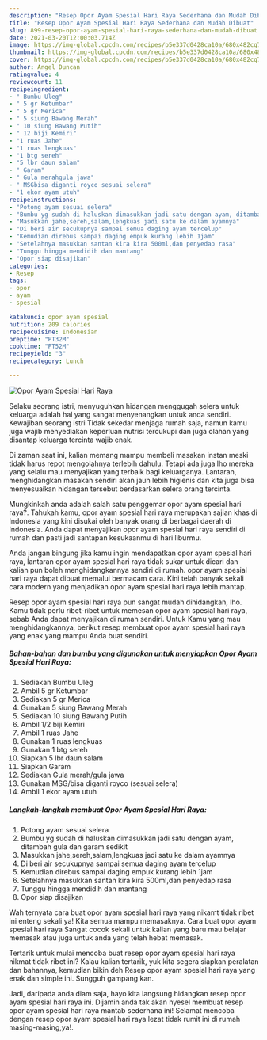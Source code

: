 ```yaml
---
description: "Resep Opor Ayam Spesial Hari Raya Sederhana dan Mudah Dibuat"
title: "Resep Opor Ayam Spesial Hari Raya Sederhana dan Mudah Dibuat"
slug: 899-resep-opor-ayam-spesial-hari-raya-sederhana-dan-mudah-dibuat
date: 2021-03-20T12:00:03.714Z
image: https://img-global.cpcdn.com/recipes/b5e337d0428ca10a/680x482cq70/opor-ayam-spesial-hari-raya-foto-resep-utama.jpg
thumbnail: https://img-global.cpcdn.com/recipes/b5e337d0428ca10a/680x482cq70/opor-ayam-spesial-hari-raya-foto-resep-utama.jpg
cover: https://img-global.cpcdn.com/recipes/b5e337d0428ca10a/680x482cq70/opor-ayam-spesial-hari-raya-foto-resep-utama.jpg
author: Angel Duncan
ratingvalue: 4
reviewcount: 11
recipeingredient:
- " Bumbu Uleg"
- " 5 gr Ketumbar"
- " 5 gr Merica"
- " 5 siung Bawang Merah"
- " 10 siung Bawang Putih"
- " 12 biji Kemiri"
- "1 ruas Jahe"
- "1 ruas lengkuas"
- "1 btg sereh"
- "5 lbr daun salam"
- " Garam"
- " Gula merahgula jawa"
- " MSGbisa diganti royco sesuai selera"
- "1 ekor ayam utuh"
recipeinstructions:
- "Potong ayam sesuai selera"
- "Bumbu yg sudah di haluskan dimasukkan jadi satu dengan ayam, ditambah gula dan garam sedikit"
- "Masukkan jahe,sereh,salam,lengkuas jadi satu ke dalam ayamnya"
- "Di beri air secukupnya sampai semua daging ayam tercelup"
- "Kemudian direbus sampai daging empuk kurang lebih 1jam"
- "Setelahnya masukkan santan kira kira 500ml,dan penyedap rasa"
- "Tunggu hingga mendidih dan mantang"
- "Opor siap disajikan"
categories:
- Resep
tags:
- opor
- ayam
- spesial

katakunci: opor ayam spesial 
nutrition: 209 calories
recipecuisine: Indonesian
preptime: "PT32M"
cooktime: "PT52M"
recipeyield: "3"
recipecategory: Lunch

---
```



![Opor Ayam Spesial Hari Raya](https://img-global.cpcdn.com/recipes/b5e337d0428ca10a/680x482cq70/opor-ayam-spesial-hari-raya-foto-resep-utama.jpg)

Selaku seorang istri, menyuguhkan hidangan menggugah selera untuk keluarga adalah hal yang sangat menyenangkan untuk anda sendiri. Kewajiban seorang istri Tidak sekedar menjaga rumah saja, namun kamu juga wajib menyediakan keperluan nutrisi tercukupi dan juga olahan yang disantap keluarga tercinta wajib enak.

Di zaman  saat ini, kalian memang mampu membeli masakan instan meski tidak harus repot mengolahnya terlebih dahulu. Tetapi ada juga lho mereka yang selalu mau menyajikan yang terbaik bagi keluarganya. Lantaran, menghidangkan masakan sendiri akan jauh lebih higienis dan kita juga bisa menyesuaikan hidangan tersebut berdasarkan selera orang tercinta. 



Mungkinkah anda adalah salah satu penggemar opor ayam spesial hari raya?. Tahukah kamu, opor ayam spesial hari raya merupakan sajian khas di Indonesia yang kini disukai oleh banyak orang di berbagai daerah di Indonesia. Anda dapat menyajikan opor ayam spesial hari raya sendiri di rumah dan pasti jadi santapan kesukaanmu di hari liburmu.

Anda jangan bingung jika kamu ingin mendapatkan opor ayam spesial hari raya, lantaran opor ayam spesial hari raya tidak sukar untuk dicari dan kalian pun boleh menghidangkannya sendiri di rumah. opor ayam spesial hari raya dapat dibuat memalui bermacam cara. Kini telah banyak sekali cara modern yang menjadikan opor ayam spesial hari raya lebih mantap.

Resep opor ayam spesial hari raya pun sangat mudah dihidangkan, lho. Kamu tidak perlu ribet-ribet untuk memesan opor ayam spesial hari raya, sebab Anda dapat menyajikan di rumah sendiri. Untuk Kamu yang mau menghidangkannya, berikut resep membuat opor ayam spesial hari raya yang enak yang mampu Anda buat sendiri.

<!--inarticleads1-->

##### Bahan-bahan dan bumbu yang digunakan untuk menyiapkan Opor Ayam Spesial Hari Raya:

1. Sediakan  Bumbu Uleg
1. Ambil  5 gr Ketumbar
1. Sediakan  5 gr Merica
1. Gunakan  5 siung Bawang Merah
1. Sediakan  10 siung Bawang Putih
1. Ambil  1/2 biji Kemiri
1. Ambil 1 ruas Jahe
1. Gunakan 1 ruas lengkuas
1. Gunakan 1 btg sereh
1. Siapkan 5 lbr daun salam
1. Siapkan  Garam
1. Sediakan  Gula merah/gula jawa
1. Gunakan  MSG/bisa diganti royco (sesuai selera)
1. Ambil 1 ekor ayam utuh




<!--inarticleads2-->

##### Langkah-langkah membuat Opor Ayam Spesial Hari Raya:

1. Potong ayam sesuai selera
1. Bumbu yg sudah di haluskan dimasukkan jadi satu dengan ayam, ditambah gula dan garam sedikit
1. Masukkan jahe,sereh,salam,lengkuas jadi satu ke dalam ayamnya
1. Di beri air secukupnya sampai semua daging ayam tercelup
1. Kemudian direbus sampai daging empuk kurang lebih 1jam
1. Setelahnya masukkan santan kira kira 500ml,dan penyedap rasa
1. Tunggu hingga mendidih dan mantang
1. Opor siap disajikan




Wah ternyata cara buat opor ayam spesial hari raya yang nikamt tidak ribet ini enteng sekali ya! Kita semua mampu memasaknya. Cara buat opor ayam spesial hari raya Sangat cocok sekali untuk kalian yang baru mau belajar memasak atau juga untuk anda yang telah hebat memasak.

Tertarik untuk mulai mencoba buat resep opor ayam spesial hari raya nikmat tidak ribet ini? Kalau kalian tertarik, yuk kita segera siapkan peralatan dan bahannya, kemudian bikin deh Resep opor ayam spesial hari raya yang enak dan simple ini. Sungguh gampang kan. 

Jadi, daripada anda diam saja, hayo kita langsung hidangkan resep opor ayam spesial hari raya ini. Dijamin anda tak akan nyesel membuat resep opor ayam spesial hari raya mantab sederhana ini! Selamat mencoba dengan resep opor ayam spesial hari raya lezat tidak rumit ini di rumah masing-masing,ya!.

